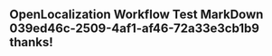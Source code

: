 <properties
ms.topic="hero-topic"
ms.test1="hero-topic"
ms.test2="test"/>

## OpenLocalization Workflow Test MarkDown 039ed46c-2509-4af1-af46-72a33e3cb1b9 thanks!
